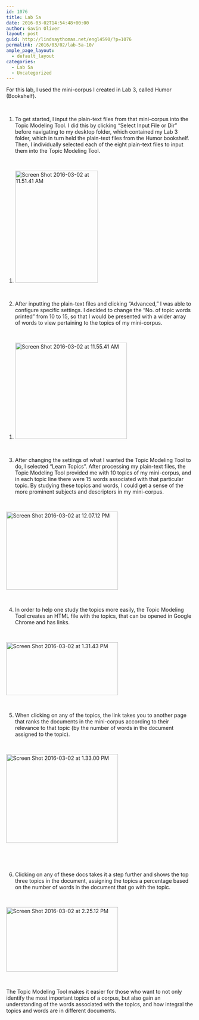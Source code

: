 ```yaml
---
id: 1076
title: Lab 5a
date: 2016-03-02T14:54:48+00:00
author: Gavin Oliver
layout: post
guid: http://lindsaythomas.net/engl4590/?p=1076
permalink: /2016/03/02/lab-5a-10/
ample_page_layout:
  - default_layout
categories:
  - Lab 5a
  - Uncategorized
---
```

For this lab, I used the mini-corpus I created in Lab 3, called Humor (Bookshelf).

&nbsp;

  1. To get started, I input the plain-text files from that mini-corpus into the Topic Modeling Tool. I did this by clicking &#8220;Select Input File or Dir&#8221; before navigating to my desktop folder, which contained my Lab 3 folder, which in turn held the plain-text files from the Humor bookshelf. Then, I individually selected each of the eight plain-text files to input them into the Topic Modeling Tool.

&nbsp;

  1. <a href="http://lindsaythomas.net/engl4590/wp-content/uploads/sites/10/2016/03/Screen-Shot-2016-03-02-at-11.51.41-AM.png" rel="attachment wp-att-1077"><img class="alignnone size-medium wp-image-1077" src="http://lindsaythomas.net/engl4590/wp-content/uploads/sites/10/2016/03/Screen-Shot-2016-03-02-at-11.51.41-AM-222x300.png" alt="Screen Shot 2016-03-02 at 11.51.41 AM" width="222" height="300" srcset="http://lindsaythomas.net/engl4590/wp-content/uploads/sites/10/2016/03/Screen-Shot-2016-03-02-at-11.51.41-AM-222x300.png 222w, http://lindsaythomas.net/engl4590/wp-content/uploads/sites/10/2016/03/Screen-Shot-2016-03-02-at-11.51.41-AM.png 430w" sizes="(max-width: 222px) 100vw, 222px" /></a>

&nbsp;

2. After inputting the plain-text files and clicking &#8220;Advanced,&#8221; I was able to configure specific settings. I decided to change the &#8220;No. of topic words printed&#8221; from 10 to 15, so that I would be presented with a wider array of words to view pertaining to the topics of my mini-corpus.

&nbsp;

  1. <a href="http://lindsaythomas.net/engl4590/wp-content/uploads/sites/10/2016/03/Screen-Shot-2016-03-02-at-11.55.41-AM.png" rel="attachment wp-att-1078"><img class="alignnone size-medium wp-image-1078" src="http://lindsaythomas.net/engl4590/wp-content/uploads/sites/10/2016/03/Screen-Shot-2016-03-02-at-11.55.41-AM-300x258.png" alt="Screen Shot 2016-03-02 at 11.55.41 AM" width="300" height="258" srcset="http://lindsaythomas.net/engl4590/wp-content/uploads/sites/10/2016/03/Screen-Shot-2016-03-02-at-11.55.41-AM-300x258.png 300w, http://lindsaythomas.net/engl4590/wp-content/uploads/sites/10/2016/03/Screen-Shot-2016-03-02-at-11.55.41-AM.png 678w" sizes="(max-width: 300px) 100vw, 300px" /></a>

&nbsp;

3. After changing the settings of what I wanted the Topic Modeling Tool to do, I selected &#8220;Learn Topics&#8221;. After processing my plain-text files, the Topic Modeling Tool provided me with 10 topics of my mini-corpus, and in each topic line there were 15 words associated with that particular topic. By studying these topics and words, I could get a sense of the more prominent subjects and descriptors in my mini-corpus.

&nbsp;

<a href="http://lindsaythomas.net/engl4590/wp-content/uploads/sites/10/2016/03/Screen-Shot-2016-03-02-at-12.07.12-PM.png" rel="attachment wp-att-1081"><img class="alignnone size-medium wp-image-1081" src="http://lindsaythomas.net/engl4590/wp-content/uploads/sites/10/2016/03/Screen-Shot-2016-03-02-at-12.07.12-PM-300x209.png" alt="Screen Shot 2016-03-02 at 12.07.12 PM" width="300" height="209" srcset="http://lindsaythomas.net/engl4590/wp-content/uploads/sites/10/2016/03/Screen-Shot-2016-03-02-at-12.07.12-PM-300x209.png 300w, http://lindsaythomas.net/engl4590/wp-content/uploads/sites/10/2016/03/Screen-Shot-2016-03-02-at-12.07.12-PM-768x535.png 768w, http://lindsaythomas.net/engl4590/wp-content/uploads/sites/10/2016/03/Screen-Shot-2016-03-02-at-12.07.12-PM.png 835w" sizes="(max-width: 300px) 100vw, 300px" /></a>

&nbsp;

4. In order to help one study the topics more easily, the Topic Modeling Tool creates an HTML file with the topics, that can be opened in Google Chrome and has links.

&nbsp;

<a href="http://lindsaythomas.net/engl4590/wp-content/uploads/sites/10/2016/03/Screen-Shot-2016-03-02-at-1.31.43-PM.png" rel="attachment wp-att-1130"><img class="alignnone size-medium wp-image-1130" src="http://lindsaythomas.net/engl4590/wp-content/uploads/sites/10/2016/03/Screen-Shot-2016-03-02-at-1.31.43-PM-300x142.png" alt="Screen Shot 2016-03-02 at 1.31.43 PM" width="300" height="142" srcset="http://lindsaythomas.net/engl4590/wp-content/uploads/sites/10/2016/03/Screen-Shot-2016-03-02-at-1.31.43-PM-300x142.png 300w, http://lindsaythomas.net/engl4590/wp-content/uploads/sites/10/2016/03/Screen-Shot-2016-03-02-at-1.31.43-PM-768x363.png 768w, http://lindsaythomas.net/engl4590/wp-content/uploads/sites/10/2016/03/Screen-Shot-2016-03-02-at-1.31.43-PM.png 787w" sizes="(max-width: 300px) 100vw, 300px" /></a>

&nbsp;

5. When clicking on any of the topics, the link takes you to another page that ranks the documents in the mini-corpus according to their relevance to that topic (by the number of words in the document assigned to the topic).

&nbsp;

<a href="http://lindsaythomas.net/engl4590/wp-content/uploads/sites/10/2016/03/Screen-Shot-2016-03-02-at-1.33.00-PM.png" rel="attachment wp-att-1131"><img class="alignnone size-medium wp-image-1131" src="http://lindsaythomas.net/engl4590/wp-content/uploads/sites/10/2016/03/Screen-Shot-2016-03-02-at-1.33.00-PM-300x238.png" alt="Screen Shot 2016-03-02 at 1.33.00 PM" width="300" height="238" srcset="http://lindsaythomas.net/engl4590/wp-content/uploads/sites/10/2016/03/Screen-Shot-2016-03-02-at-1.33.00-PM-300x238.png 300w, http://lindsaythomas.net/engl4590/wp-content/uploads/sites/10/2016/03/Screen-Shot-2016-03-02-at-1.33.00-PM-768x608.png 768w, http://lindsaythomas.net/engl4590/wp-content/uploads/sites/10/2016/03/Screen-Shot-2016-03-02-at-1.33.00-PM.png 869w" sizes="(max-width: 300px) 100vw, 300px" /></a>

&nbsp;

&nbsp;

6. Clicking on any of these docs takes it a step further and shows the top three topics in the document, assigning the topics a percentage based on the number of words in the document that go with the topic.

&nbsp;

<a href="http://lindsaythomas.net/engl4590/wp-content/uploads/sites/10/2016/03/Screen-Shot-2016-03-02-at-2.25.12-PM.png" rel="attachment wp-att-1137"><img class="alignnone size-medium wp-image-1137" src="http://lindsaythomas.net/engl4590/wp-content/uploads/sites/10/2016/03/Screen-Shot-2016-03-02-at-2.25.12-PM-300x173.png" alt="Screen Shot 2016-03-02 at 2.25.12 PM" width="300" height="173" srcset="http://lindsaythomas.net/engl4590/wp-content/uploads/sites/10/2016/03/Screen-Shot-2016-03-02-at-2.25.12-PM-300x173.png 300w, http://lindsaythomas.net/engl4590/wp-content/uploads/sites/10/2016/03/Screen-Shot-2016-03-02-at-2.25.12-PM-768x443.png 768w, http://lindsaythomas.net/engl4590/wp-content/uploads/sites/10/2016/03/Screen-Shot-2016-03-02-at-2.25.12-PM.png 840w" sizes="(max-width: 300px) 100vw, 300px" /></a>

&nbsp;

The Topic Modeling Tool makes it easier for those who want to not only identify the most important topics of a corpus, but also gain an understanding of the words associated with the topics, and how integral the topics and words are in different documents.